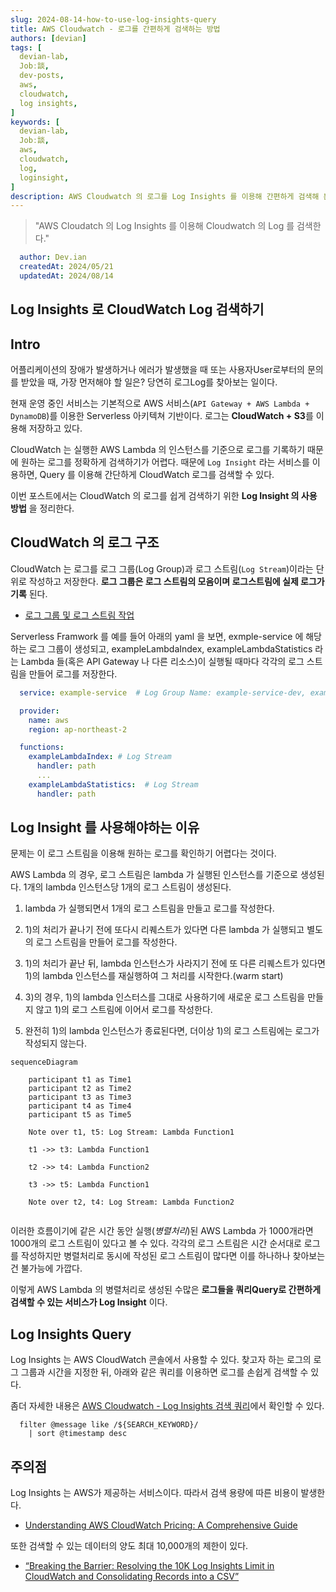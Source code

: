 ```yaml
---
slug: 2024-08-14-how-to-use-log-insights-query
title: AWS Cloudwatch - 로그를 간편하게 검색하는 방법
authors: [devian]
tags: [
  devian-lab,
  Jobː談,
  dev-posts,
  aws,
  cloudwatch,
  log insights,
]
keywords: [
  devian-lab,
  Jobː談,
  aws,
  cloudwatch,
  log,
  loginsight,
]
description: AWS Cloudwatch 의 로그를 Log Insights 를 이용해 간편하게 검색해 본다.
---
```


> "AWS Cloudatch 의 Log Insights 를 이용해 Cloudwatch 의 Log 를 검색한다."
<!-- truncate -->






<!-- 
```json
{
  "author": "Dev.ian",
  "createdAt": "2024-05-21",
  "updatedAt": "2024-08-14"
}
``` 
-->

```yaml
  author: Dev.ian
  createdAt: 2024/05/21
  updatedAt: 2024/08/14
```

<!--title -->
## Log Insights 로 CloudWatch Log 검색하기
<!--//title -->


## Intro

  어플리케이션의 장애가 발생하거나 에러가 발생했을 때 또는 사용자User로부터의 문의를 받았을 때, 가장 먼저해야 할 일은? 당연히 로그Log를 찾아보는 일이다. 
 
현재 운영 중인 서비스는 기본적으로 AWS 서비스(`API Gateway + AWS Lambda + DynamoDB`)를 이용한 Serverless 아키텍쳐 기반이다. 로그는 **CloudWatch + S3**를 이용해 저장하고 있다. 

CloudWatch 는 실행한 AWS Lambda 의 인스턴스를 기준으로 로그를 기록하기 때문에 원하는 로그를 정확하게 검색하기가 어렵다. 때문에 `Log Insight` 라는 서비스를 이용하면, Query 를 이용해 간단하게 CloudWatch 로그를 검색할 수 있다.

  이번 포스트에서는 CloudWatch 의 로그를 쉽게 검색하기 위한 **Log Insight 의 사용 방법** 을 정리한다.



## CloudWatch 의 로그 구조

  CloudWatch 는 로그를 로그 그룹(Log Group)과 로그 스트림(`Log Stream`)이라는 단위로 작성하고 저장한다. **로그 그룹은 로그 스트림의 모음이며 로그스트림에 실제 로그가 기록** 된다.
  
  - [로그 그룹 및 로그 스트림 작업](https://docs.aws.amazon.com/AmazonCloudWatch/latest/logs/Working-with-log-groups-and-streams.html)

  Serverless Framwork 를 예를 들어 아래의 yaml 을 보면, exmple-service 에 해당하는 로그 그룹이 생성되고, exampleLambdaIndex, exampleLambdaStatistics 라는 Lambda 들(혹은 API Gateway 나 다른 리소스)이 실행될 때마다 각각의 로그 스트림을 만들어 로그를 저장한다.

  ```yaml
    service: example-service  # Log Group Name: example-service-dev, example-service-prod, ...

    provider:
      name: aws
      region: ap-northeast-2

    functions: 
      exampleLambdaIndex: # Log Stream
        handler: path
        ...
      exampleLambdaStatistics:  # Log Stream
        handler: path
  ```



## Log Insight 를 사용해야하는 이유

  문제는 이 로그 스트림을 이용해 원하는 로그를 확인하기 어렵다는 것이다. 

  AWS Lambda 의 경우, 로그 스트림은 lambda 가 실행된 인스턴스를 기준으로 생성된다. 1개의 lambda 인스턴스당 1개의 로그 스트림이 생성된다.

  1) lambda 가 실행되면서 1개의 로그 스트림을 만들고 로그를 작성한다.

  2) 1)의 처리가 끝나기 전에 또다시 리퀘스트가 있다면 다른 lambda 가 실행되고 별도의 로그 스트림을 만들어 로그를 작성한다.

  3) 1)의 처리가 끝난 뒤, lambda 인스턴스가 사라지기 전에 또 다른 리퀘스트가 있다면 1)의 lambda 인스턴스를 재실행하여 그 처리를 시작한다.(warm start)
  
  4) 3)의 경우, 1)의 lambda 인스터스를 그대로 사용하기에 새로운 로그 스트림을 만들지 않고 1)의 로그 스트림에 이어서 로그를 작성한다.

  5) 완전히 1)의 lambda 인스턴스가 종료된다면, 더이상 1)의 로그 스트림에는 로그가 작성되지 않는다.  

  ```mermaid
  sequenceDiagram

      participant t1 as Time1
      participant t2 as Time2
      participant t3 as Time3
      participant t4 as Time4
      participant t5 as Time5
      
      Note over t1, t5: Log Stream: Lambda Function1

      t1 ->> t3: Lambda Function1

      t2 ->> t4: Lambda Function2

      t3 ->> t5: Lambda Function1
      
      Note over t2, t4: Log Stream: Lambda Function2
      
  ```

  이러한 흐름이기에 같은 시간 동안 실행(_병렬처리_)된 AWS Lambda 가 1000개라면 1000개의 로그 스트림이 있다고 볼 수 있다. 각각의 로그 스트림은 시간 순서대로 로그를 작성하지만 병렬처리로 동시에 작성된 로그 스트림이 많다면 이를 하나하나 찾아보는건 불가능에 가깝다.

  이렇게 AWS Lambda 의 병렬처리로 생성된 수많은 **로그들을 쿼리Query로 간편하게 검색할 수 있는 서비스가 Log Insight** 이다.



## Log Insights Query

  Log Insights 는 AWS CloudWatch 콘솔에서 사용할 수 있다. 찾고자 하는 로그의 로그 그룹과 시간을 지정한 뒤, 아래와 같은 쿼리를 이용하면 로그를 손쉽게 검색할 수 있다.

  좀더 자세한 내용은 [AWS Cloudwatch - Log Insights 검색 쿼리](/docs/aws/tips/how-to-use-log-insights-query)에서 확인할 수 있다.

  ```text
    filter @message like /${SEARCH_KEYWORD}/
      | sort @timestamp desc
  ```



## 주의점

  Log Insights 는 AWS가 제공하는 서비스이다. 따라서 검색 용량에 따른 비용이 발생한다.

  - [Understanding AWS CloudWatch Pricing: A Comprehensive Guide](https://blog.awsfundamentals.com/understanding-aws-cloudwatch-pricing-a-comprehensive-guide)

  또한 검색할 수 있는 데이터의 양도 최대 10,000개의 제한이 있다.

  - [“Breaking the Barrier: Resolving the 10K Log Insights Limit in CloudWatch and Consolidating Records into a CSV”](https://medium.com/@aishwaryaicerastogi/breaking-the-barrier-resolving-the-10k-log-insights-limit-in-cloudwatch-and-consolidating-records-92b206006e8)


